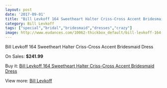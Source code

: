 ```yaml
---
layout: post
date: '2017-09-01'
title: "Bill Levkoff 164 Sweetheart Halter Criss-Cross Accent Bridesmaid Dress"
category: Bill Levkoff
tags: ["special","bridal","bridesmaid","dresses","crazy"]
image: http://www.eudances.com/10062-thickbox_default/bill-levkoff-164-sweetheart-halter-criss-cross-accent-bridesmaid-dress.jpg
---
```

Bill Levkoff 164 Sweetheart Halter Criss-Cross Accent Bridesmaid Dress

On Sales: **$241.99**
<a href="https://www.eudances.com/en/bill-levkoff/3305-bill-levkoff-164-sweetheart-halter-criss-cross-accent-bridesmaid-dress.html"><amp-img layout="responsive" width="600" height="600" src="//www.eudances.com/10062-thickbox_default/bill-levkoff-164-sweetheart-halter-criss-cross-accent-bridesmaid-dress.jpg" alt="Bill Levkoff 164 Sweetheart Halter Criss-Cross Accent Bridesmaid Dress 0" /></a>
<a href="https://www.eudances.com/en/bill-levkoff/3305-bill-levkoff-164-sweetheart-halter-criss-cross-accent-bridesmaid-dress.html"><amp-img layout="responsive" width="600" height="600" src="//www.eudances.com/10065-thickbox_default/bill-levkoff-164-sweetheart-halter-criss-cross-accent-bridesmaid-dress.jpg" alt="Bill Levkoff 164 Sweetheart Halter Criss-Cross Accent Bridesmaid Dress 1" /></a>
<a href="https://www.eudances.com/en/bill-levkoff/3305-bill-levkoff-164-sweetheart-halter-criss-cross-accent-bridesmaid-dress.html"><amp-img layout="responsive" width="600" height="600" src="//www.eudances.com/10064-thickbox_default/bill-levkoff-164-sweetheart-halter-criss-cross-accent-bridesmaid-dress.jpg" alt="Bill Levkoff 164 Sweetheart Halter Criss-Cross Accent Bridesmaid Dress 2" /></a>
<a href="https://www.eudances.com/en/bill-levkoff/3305-bill-levkoff-164-sweetheart-halter-criss-cross-accent-bridesmaid-dress.html"><amp-img layout="responsive" width="600" height="600" src="//www.eudances.com/10063-thickbox_default/bill-levkoff-164-sweetheart-halter-criss-cross-accent-bridesmaid-dress.jpg" alt="Bill Levkoff 164 Sweetheart Halter Criss-Cross Accent Bridesmaid Dress 3" /></a>

Buy it: [Bill Levkoff 164 Sweetheart Halter Criss-Cross Accent Bridesmaid Dress](https://www.eudances.com/en/bill-levkoff/3305-bill-levkoff-164-sweetheart-halter-criss-cross-accent-bridesmaid-dress.html "Bill Levkoff 164 Sweetheart Halter Criss-Cross Accent Bridesmaid Dress")

View more: [Bill Levkoff](https://www.eudances.com/en/57-bill-levkoff "Bill Levkoff")